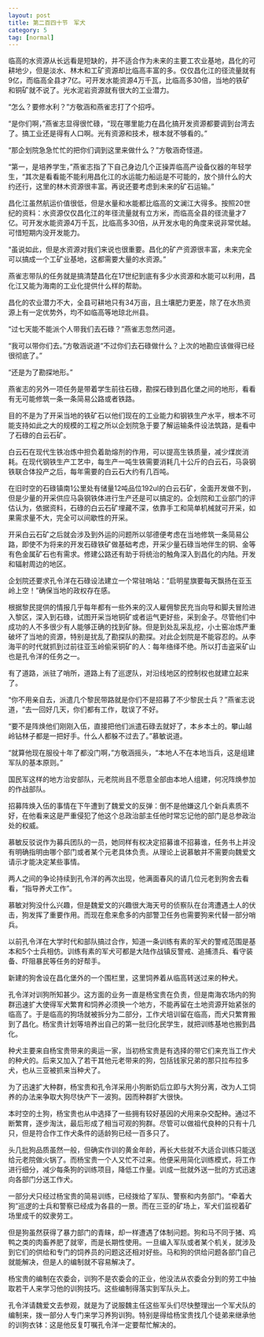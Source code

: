 ```yaml
---
layout: post
title: 第二百四十节　军犬
category: 5
tag: [normal]
---
```


临高的水资源从长远看是短缺的，并不适合作为未来的主要工农业基地，昌化的可耕地少，但是淡水、林木和工矿资源却比临高丰富的多。仅仅昌化江的径流量就有9亿，而临高全县才7亿。可开发水能资源4万千瓦，比临高多30倍，当地的铁矿和铜矿就不说了。光水泥岩资源就有很大的工业潜力。

“怎么？要修水利？”方敬涵和燕雀志打了个招呼。

“是你们啊，”燕雀志显得很忙碌，“现在哪里能力在昌化搞开发资源都要调到台湾去了。搞工业还是得有人口啊。光有资源和技术，根本就不够看的。”

“那企划院急急忙忙的把你们调到这里来做什么？”方敬涵奇怪道。

“第一，是培养学生，”燕雀志指了下自己身边几个正操弄临高产设备仪器的年轻学生，“其次是看看能不能利用昌化江的水运能力船运是不可能的，放个排什么的大约还行，这里的林木资源很丰富。再说还要考虑到未来的矿石运输。”

昌化江虽然航运价值很低，但是水量和水能都比临高的文澜江大得多。按照20世纪的资料：水资源仅仅昌化江的年径流量就有立方米，而临高全县的径流量才7亿。可开发水能资源4万千瓦，比临高多30倍，从开发水电的角度来说非常优越。可惜短期内没开发能力。

“虽说如此，但是水资源对我们来说也很重要。昌化的矿产资源很丰富，未来完全可以搞成一个工矿业基地，这都需要大量的水资源。”

燕雀志带队的任务就是搞清楚昌化在17世纪到底有多少水资源和水能可以利用，昌化江又能为海南的工业化提供什么样的帮助。

昌化的农业潜力不大，全县可耕地只有34万亩，且土壤肥力更差，除了在水热资源上有一定优势外，均不如临高等地琼北州县。

“过七天能不能派个人带我们去石碌？”燕雀志忽然问道。

“我可以带你们去。”方敬涵说道“不过你们去石碌做什么？上次的地勘应该做得已经很彻底了。”

“还是为了勘探地形。”

燕雀志的另外一项任务是带着学生前往石碌，勘探石碌到昌化堡之间的地形，看看有无可能修筑一条一条简易公路或者铁路。

目的不是为了开采当地的铁矿石以他们现在的工业能力和钢铁生产水平，根本不可能支持如此之大的规模的工程之所以企划院急于要了解运输条件设法筑路，是看中了石碌的白云石矿。

白云石在现代生铁冶炼中担负着助熔剂的作用，可以提高生铁质量，减少煤炭消耗。在现代钢铁生产工艺中，每生产一吨生铁需要消耗几十公斤的白云石，马袅钢铁联合体投产之后，每年需要的白云石大约有几百吨。

在旧时空的石碌镇南1公里处有储量12吨品位192ul的白云石矿，全面开发做不到，但是少量的开采供应马袅钢铁体进行生产还是可以搞定的。企划院和工业部门的评估认为，依据资料，石碌的白云石矿埋藏不深，依靠手工和简单机械就可开采，如果需求量不大，完全可以间歇性的开采。

开采白云石矿之后就会涉及到外运的问题所以邬德便考虑在当地修筑一条简易公路，即使不为将来的开发石碌铁矿做基础考虑，开采少量石碌当地伴生的铜、金等有色金属矿石也有需求。修建公路还有助于将统治的触角深入到昌化的内陆。开发和辐射周边的地区。

企划院还要求孔令洋在石碌设法建立一个常驻哨站：“启明星旗要每天飘扬在亚玉岭上空！”确保当地的政权存在感。

根据黎民提供的情报几乎每年都有一些外来的汉人雇佣黎民充当向导和脚夫冒险进入黎区，深入到石碌，试图开采当地铜矿或者运气更好些，采到金子。尽管他们中成功的人不多很少有人能够正确的找到矿脉。但是到处乱采乱挖，小土窑冶炼严重破坏了当地的资源，特别是扰乱了勘探队的勘探。对此企划院是不能容忍的。从李海平的时代就抓到过前往亚玉岭偷采铜矿的人：每年络绎不绝。所以打击盗采矿山也是孔令洋的任务之一。

有了道路，派驻了哨所，道路上有了巡逻队，对沿线地区的控制权也就建立起来了。

“你不用亲自去，派遣几个黎民带路就是你们不是招募了不少黎民士兵？”燕雀志说道，“去一回好几天，你们都有工作，耽误了不好。

“要不是阵焕他们刚刚入伍，直接把他们派遣石碌去就好了，本乡本土的。攀山越岭钻林子都是一把好手。什么人都躲不过去了。”慕敏说道。

“就算他现在服役十年了都没门啊，”方敬涵摇头，“本地人不在本地当兵，这是组建军队的基本原则。”

国民军这样的地方治安部队，元老院尚且不愿意全部由本地人组建，何况阵焕参加的作战部队。

招募阵焕入伍的事情在下午遭到了魏爱文的反弹：倒不是他嫌这几个新兵素质不好，在他看来这是严重侵犯了他这个总政治部主任他时常忘记他的部门是总参政治处的权威。

慕敏反驳说作为募兵团队的一员，她同样有权决定招募谁不招募谁，任务书上并没有明确指明由哪个部门或者某个元老具体负责。从理论上说慕敏并不需要向魏爱文请示才能决定某些事情。

两人之间的争论持续到孔令洋的再次出现，他满面春风的请几位元老到狗舍去看看，“指导养犬工作”。

慕敏对狗没什么兴趣，但是魏爱文的兴趣很大海天号的侦察队在台湾遭遇土人的伏击，狗发挥了重要作用。而现在愈来愈多的内部警卫任务也需要狗来代替一部分哨兵。

以前孔令洋在大学时代和部队搞过合作，知道一条训练有素的军犬的警戒范围是基本和5个士兵相仿。训练有素的军犬可都是大陆作战镇反警戒、追捕溃兵、看守装备、吓阻暴民等任务的好帮手。

新建的狗舍设在昌化堡外的一个围栏里，这里饲养着从临高转送过来的种犬。

孔令洋对训狗所知甚少。这方面的业务一直是杨宝贵在负责，但是南海农场内的狗群迅速扩大使得军犬繁育和饲养必须换一个地方，不能再留在土地资源开始紧张的临高了。于是临高的狗场就被拆分为二部分，工作犬培训留在临高，而犬只繁育搬到了昌化。杨宝贵计划等培养出自己的第一批归化民学生，就把训练基地也搬到昌化。

种犬主要来自杨宝贵带来的奥运一家，当初杨宝贵是有选择的带它们来充当工作犬的种犬的。后来又加入了若干其他元老带来的狗，包括钱家兄弟的那只拉布拉多犬，也从三亚被抓来当种犬了。

为了迅速扩大种群，杨宝贵和孔令洋采用小狗断奶后立即与大狗分离，改为人工饲养的办法来争取大狗尽快产下一波狗。因而种群扩大很快。

本时空的土狗，杨宝贵也从中选择了一些拥有较好基因的犬用来杂交配种。通过不断繁育，逐步淘汰，最后形成了相当可观的狗群。尽管可以做祖代良种的只有十几只，但是符合作工作犬条件的适龄狗已经一百多只了。

头几批狗品质虽然一般，但确实作训的黄金年龄，再长大些就不大适合训练只能送给元老院做火锅了。而杨宝贵一个人又忙不过来。他便采用简化训练模式，将工作进行细分，减少每条狗的训练项目，降低工作量。训成一批就外送一批的方式迅速向各部门分送工作犬。

一部分犬只经过杨宝贵的简易训练，已经拨给了军队、警察和内务部门。“牵着大狗”巡逻的士兵和警察已经成为各县的一景。而在三亚的矿场上，军犬们监视着矿场里成千的奴隶劳工。

但是狗虽然获得了暴力部门的青睐，却一样遭遇了体制问题。狗和马不同于猪、鸡鸭之类的肉畜养肥了就宰，而是长期性使用。一旦编入军队或者某个机关，就涉及到它们的供给和专门的饲养员的问题这还相对好些。马和狗的供给问题各部门自己就能解决，但是人的编制就不容易解决了。

杨宝贵的编制在农委会，训狗不是农委会的正业，他没法从农委会分到的劳工中抽取若干人来学习他的训狗技巧。这些编制得落实到军队头上。

孔令洋请魏爱文去参观，就是为了说服魏主任这些军头们尽快整理出一个军犬队的编制来，拨一部分人专门来学习养狗训狗。特别是得给杨宝贵找几个徒弟来继承他的训狗衣钵：这是他反复叮嘱孔令洋一定要帮忙解决的。